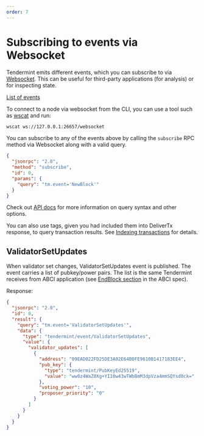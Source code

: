 ```yaml
---
order: 7
---
```


# Subscribing to events via Websocket

Tendermint emits different events, which you can subscribe to via
[Websocket](https://en.wikipedia.org/wiki/WebSocket). This can be useful
for third-party applications (for analysis) or for inspecting state.

[List of events](https://godoc.org/github.com/tendermint/tendermint/types#pkg-constants)

To connect to a node via websocket from the CLI, you can use a tool such as
[wscat](https://github.com/websockets/wscat) and run:

```sh
wscat ws://127.0.0.1:26657/websocket
```

You can subscribe to any of the events above by calling the `subscribe` RPC
method via Websocket along with a valid query.

```json
{
  "jsonrpc": "2.0",
  "method": "subscribe",
  "id": 0,
  "params": {
    "query": "tm.event='NewBlock'"
  }
}
```

Check out [API docs](https://docs.tendermint.com/master/rpc/) for
more information on query syntax and other options.

You can also use tags, given you had included them into DeliverTx
response, to query transaction results. See [Indexing
transactions](../app-dev/indexing-transactions.md) for details.

## ValidatorSetUpdates

When validator set changes, ValidatorSetUpdates event is published. The
event carries a list of pubkey/power pairs. The list is the same
Tendermint receives from ABCI application (see [EndBlock
section](https://github.com/tendermint/tendermint/blob/master/spec/abci/abci.md#endblock) in
the ABCI spec).

Response:

```json
{
  "jsonrpc": "2.0",
  "id": 0,
  "result": {
    "query": "tm.event='ValidatorSetUpdates'",
    "data": {
      "type": "tendermint/event/ValidatorSetUpdates",
      "value": {
        "validator_updates": [
          {
            "address": "09EAD022FD25DE3A02E64B0FE9610B1417183EE4",
            "pub_key": {
              "type": "tendermint/PubKeyEd25519",
              "value": "ww0z4WaZ0Xg+YI10w43wTWbBmM3dpVza4mmSQYsd0ck="
            },
            "voting_power": "10",
            "proposer_priority": "0"
          }
        ]
      }
    }
  }
}
```

